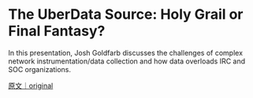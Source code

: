
# The UberData Source: Holy Grail or Final Fantasy?

In this presentation, Josh Goldfarb discusses the challenges of complex network instrumentation/data collection and how data overloads IRC and SOC organizations.

[原文｜original](https://insights.sei.cmu.edu/library/the-uberdata-source-holy-grail-or-final-fantasy/)
        